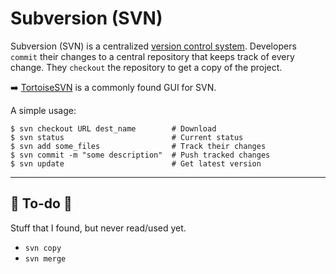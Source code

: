 # Subversion (SVN)

<div class="row row-cols-md-2"><div>

Subversion (SVN) is a centralized [version control system](../../_general/index.md). Developers `commit` their changes to a central repository that keeps track of every change. They `checkout` the repository to get a copy of the project.

➡️ [TortoiseSVN](https://tortoisesvn.net/) is a commonly found GUI for SVN.
</div><div>

A simple usage:

```shell!
$ svn checkout URL dest_name        # Download
$ svn status                        # Current status
$ svn add some_files                # Track their changes
$ svn commit -m "some description"  # Push tracked changes
$ svn update                        # Get latest version
```
</div></div>

<hr class="sep-both">

## 👻 To-do 👻

Stuff that I found, but never read/used yet.

<div class="row row-cols-md-2"><div>

* `svn copy`
* `svn merge`
</div><div>


</div></div>